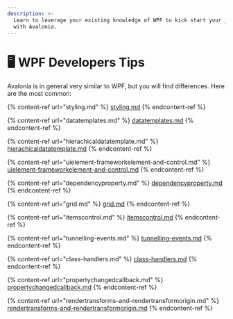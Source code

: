 ```yaml
---
description: >-
  Learn to leverage your existing knowledge of WPF to kick start your journey
  with Avalonia.
---
```


# 🖥 WPF Developers Tips

Avalonia is in general very similar to WPF, but you will find differences. Here are the most common:

{% content-ref url="styling.md" %}
[styling.md](styling.md)
{% endcontent-ref %}

{% content-ref url="datatemplates.md" %}
[datatemplates.md](datatemplates.md)
{% endcontent-ref %}

{% content-ref url="hierachicaldatatemplate.md" %}
[hierachicaldatatemplate.md](hierachicaldatatemplate.md)
{% endcontent-ref %}

{% content-ref url="uielement-frameworkelement-and-control.md" %}
[uielement-frameworkelement-and-control.md](uielement-frameworkelement-and-control.md)
{% endcontent-ref %}

{% content-ref url="dependencyproperty.md" %}
[dependencyproperty.md](dependencyproperty.md)
{% endcontent-ref %}

{% content-ref url="grid.md" %}
[grid.md](grid.md)
{% endcontent-ref %}

{% content-ref url="itemscontrol.md" %}
[itemscontrol.md](itemscontrol.md)
{% endcontent-ref %}

{% content-ref url="tunnelling-events.md" %}
[tunnelling-events.md](tunnelling-events.md)
{% endcontent-ref %}

{% content-ref url="class-handlers.md" %}
[class-handlers.md](class-handlers.md)
{% endcontent-ref %}

{% content-ref url="propertychangedcallback.md" %}
[propertychangedcallback.md](propertychangedcallback.md)
{% endcontent-ref %}

{% content-ref url="rendertransforms-and-rendertransformorigin.md" %}
[rendertransforms-and-rendertransformorigin.md](rendertransforms-and-rendertransformorigin.md)
{% endcontent-ref %}
